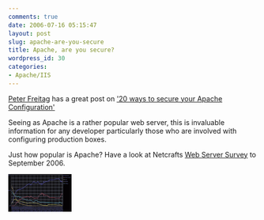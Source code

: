 ```yaml
---
comments: true
date: 2006-07-16 05:15:47
layout: post
slug: apache-are-you-secure
title: Apache, are you secure?
wordpress_id: 30
categories:
- Apache/IIS
---
```


[Peter Freitag](http://www.petefreitag.com/) has a great post on ['20 ways to secure your Apache Configuration'](http://www.petefreitag.com/item/505.cfm)




Seeing as Apache is a rather popular web server, this is invaluable information for any developer particularly those who are involved with configuring production boxes.





Just how popular is Apache? Have a look at Netcrafts [Web Server Survey](http://news.netcraft.com/archives/web_server_survey.html) to September 2006.




![Netcraft web server survey September 2006](/images/uploads/2006/09/overallc.thumbnail.gif)




